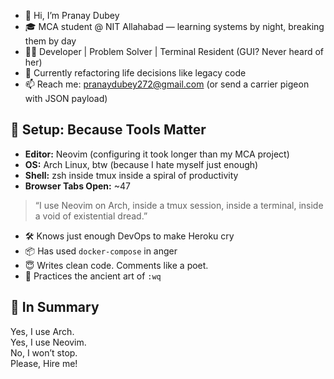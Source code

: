 - 👋 Hi, I’m Pranay Dubey
- 🎓 MCA student @ NIT Allahabad — learning systems by night, breaking them by day  
- 🧑‍💻 Developer | Problem Solver | Terminal Resident (GUI? Never heard of her)  
- 🧠 Currently refactoring life decisions like legacy code  
- 📫 Reach me: pranaydubey272@gmail.com (or send a carrier pigeon with JSON payload)

## 🧰 Setup: Because Tools Matter

- **Editor:** Neovim (configuring it took longer than my MCA project)
- **OS:** Arch Linux, btw (because I hate myself just enough)
- **Shell:** zsh inside tmux inside a spiral of productivity
- **Browser Tabs Open:** ~47
  
> “I use Neovim on Arch, inside a tmux session, inside a terminal, inside a void of existential dread.”

- 🛠️ Knows just enough DevOps to make Heroku cry
- 📦 Has used `docker-compose` in anger
- 😇 Writes clean code. Comments like a poet.
- 🧘 Practices the ancient art of `:wq`
  
## 📎 In Summary

Yes, I use Arch.  
Yes, I use Neovim.  
No, I won’t stop.  
Please, Hire me!
